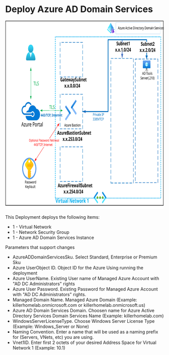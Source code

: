 # Deploy Azure AD Domain Services
<img src="./x_Images/AzureADDomainServices.svg" height="600" width="800"/>

This Deployment deploys the following items:

- 1 - Virtual Network
- 1 - Network Security Group
- 1 - Azure AD Domain Services Instance

Parameters that support changes
- AzureADDomainServicesSku.  Select Standard, Enterprise or Premium Sku
- Azure UserObject ID.  Object ID for the Azure Using running the deployment
- Azure UserName.  Existing User name of Managed Azure Account with "AD DC Administrators" rights
- Azure User Password.  Existing Password for Managed Azure Account with "AD DC Administrators" rights.
- Managed Domain Name.  Managed Azure Domain (Example:  killerhomelab.onmicrosoft.com or killerhomelab.onmicrosoft.us)
- Azure AD Domain Services Domain.  Choosen name for Azure Active Directory Services Domain Services Name (Example:  killerhomelab.com)
- WindowsServerLicenseType.  Choose Windows Server License Type (Example:  Windows_Server or None)
- Naming Convention. Enter a name that will be used as a naming prefix for (Servers, VNets, etc) you are using.
- Vnet1ID.  Enter first 2 octets of your desired Address Space for Virtual Network 1 (Example:  10.1)